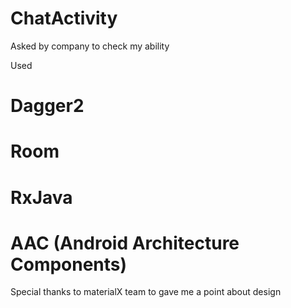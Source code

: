 # ChatActivity
Asked by company to check my ability

Used

# Dagger2
# Room
# RxJava
# AAC (Android Architecture Components)


Special thanks to materialX team to gave me a point about design
